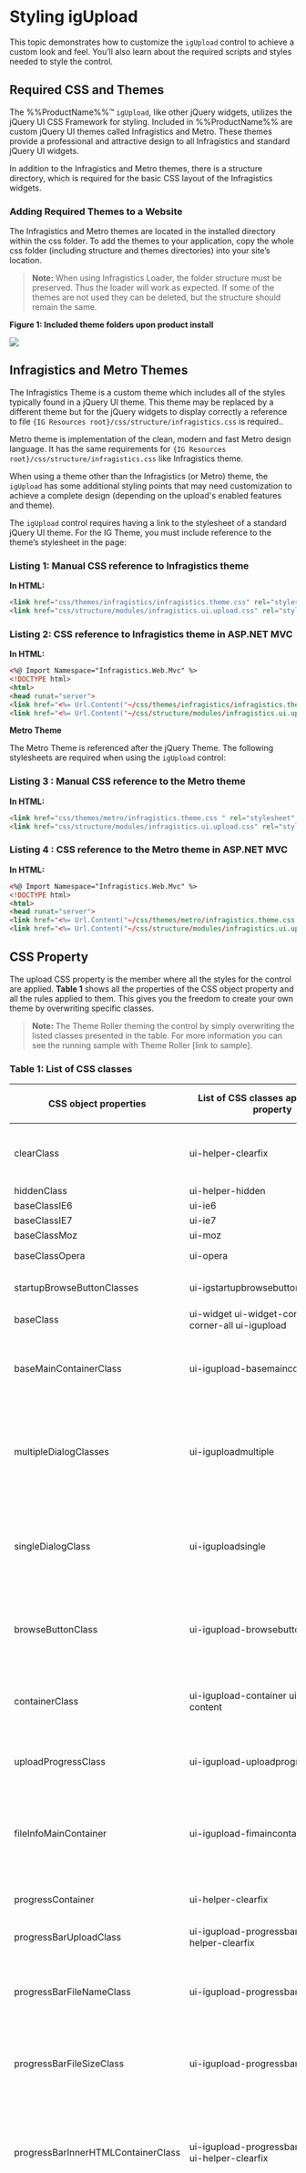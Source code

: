 ﻿<!--
|metadata|
{
    "fileName": "igupload-styling-and-theming",
    "controlName": "igUpload",
    "tags": ["Styling","Theming"]
}
|metadata|
-->

# Styling igUpload

This topic demonstrates how to customize the `igUpload` control to achieve a custom look and feel. You’ll also learn about the required scripts and styles needed to style the control.

## Required CSS and Themes

The %%ProductName%%™ `igUpload`, like other jQuery widgets, utilizes the jQuery UI CSS Framework for styling. Included in %%ProductName%% are custom jQuery UI themes called Infragistics and Metro. These themes provide a professional and attractive design to all Infragistics and standard jQuery UI widgets.

In addition to the Infragistics and Metro themes, there is a structure directory, which is required for the basic CSS layout of the Infragistics widgets.

### Adding Required Themes to a Website

The Infragistics and Metro themes are located in the installed directory within the css folder. To add the themes to your application, copy the whole css folder (including structure and themes directories) into your site’s location.

>**Note:** When using Infragistics Loader, the folder structure must be preserved. Thus the loader will work as expected. If some of the themes are not used they can be deleted, but the structure should remain the same.

**Figure 1: Included theme folders upon product install**

![](../../images/images/jQuery_Grid_Styling_and_Theming_2011.2_1.png)

## Infragistics and Metro Themes

The Infragistics Theme is a custom theme which includes all of the styles typically found in a jQuery UI theme. This theme may be replaced by a different theme but for the jQuery widgets to display correctly a reference to file `{IG Resources root}/css/structure/infragistics.css` is required..

Metro theme is implementation of the clean, modern and fast Metro design language. It has the same requirements for `{IG Resources root}/css/structure/infragistics.css` like Infragistics theme.

When using a theme other than the Infragistics (or Metro) theme, the `igUpload` has some additional styling points that may need customization to achieve a complete design (depending on the upload's enabled features and theme).

The `igUpload` control requires having a link to the stylesheet of a standard jQuery UI theme. For the IG Theme, you must include reference to the theme’s stylesheet in the page:

### Listing 1: Manual CSS reference to Infragistics theme

**In HTML:**

```html
<link href="css/themes/infragistics/infragistics.theme.css" rel="stylesheet" type="text/css" />
<link href="css/structure/modules/infragistics.ui.upload.css" rel="stylesheet" type="text/css" />
```

### Listing 2: CSS reference to Infragistics theme in ASP.NET MVC

**In HTML:**

```html
<%@ Import Namespace="Infragistics.Web.Mvc" %>
<!DOCTYPE html>
<html>
<head runat="server">
<link href="<%= Url.Content("~/css/themes/infragistics/infragistics.theme.css") %>” rel="stylesheet"                                                                       type="text/css" />
<link href="<%= Url.Content("~/css/structure/modules/infragistics.ui.upload.css") %>” rel="stylesheet"                                                                       type="text/css" />
```

**Metro Theme**

The Metro Theme is referenced after the jQuery Theme. The following stylesheets are required when using the `igUpload` control:

### Listing 3 : Manual CSS reference to the Metro theme

**In HTML:**

```html
<link href="css/themes/metro/infragistics.theme.css " rel="stylesheet" type="text/css" />
<link href="css/structure/modules/infragistics.ui.upload.css" rel="stylesheet" type="text/css" />
```

### Listing 4 : CSS reference to the Metro theme in ASP.NET MVC

**In HTML:**

```html
<%@ Import Namespace="Infragistics.Web.Mvc" %>
<!DOCTYPE html>
<html>
<head runat="server">
<link href="<%= Url.Content("~/css/themes/metro/infragistics.theme.css ") %>” rel="stylesheet"                                                                       type="text/css" />
<link href="<%= Url.Content("~/css/structure/modules/infragistics.ui.upload.css") %>” rel="stylesheet"                                                                       type="text/css" />
```

## CSS Property
The upload CSS property is the member where all the styles for the control are applied. **Table 1** shows all the properties of the CSS object property and all the rules applied to them. This gives you the freedom to create your own theme by overwriting specific classes.

>**Note:** The Theme Roller theming the control by simply overwriting the listed classes presented in the table. For more information you can see the running sample with Theme Roller [link to sample].

### Table 1: List of CSS classes
CSS object properties | List of CSS classes applied to the property | Area where CSS classes are applied
---|---|---
clearClass | ui-helper-clearfix | Applies float wrapping properties to parent elements
hiddenClass | ui-helper-hidden | Hide element
baseClassIE6 | ui-ie6 | Class for IE6
baseClassIE7 | ui-ie7 | Class for IE7
baseClassMoz | ui-moz | Class for FF
baseClassOpera | ui-opera | Class for Opera
startupBrowseButtonClasses | ui-igstartupbrowsebutton | Class for startup browse button
baseClass | ui-widget ui-widget-content ui-corner-all ui-igupload | Class for the container
baseMainContainerClass | ui-igupload-basemaincontainer | Classes applied to main container in single/multiple mode
multipleDialogClasses | ui-iguploadmultiple | Classes applied to main container when multiple file upload mode is selected
singleDialogClass | ui-iguploadsingle | Classes applied to main container when multiple file upload mode is selected
browseButtonClass | ui-igupload-browsebutton | Classes applied on browse button - button in main container
containerClass | ui-igupload-container ui-widget-content | Classes applied to DOM element containing all file upload progress bars
uploadProgressClass | ui-igupload-uploadprogress | div containing separate individual file upload
fileInfoMainContainer | ui-igupload-fimaincontainer | Class applied on div which contains add button, clear button and progress details of the files
progressContainer | ui-helper-clearfix | Class container for each file
progressBarUploadClass | ui-igupload-progressbar-upload ui-helper-clearfix | Class applied on single progressbar
progressBarFileNameClass | ui-igupload-progressbar-filename | Classes applied to file name DOM element in the summary progress bar
progressBarFileSizeClass | ui-igupload-progressbar-filesize | Classes applied to file size DOM element in the summary progress bar
progressBarInnerHTMLContainerClass | ui-igupload-progressbar-container ui-helper-clearfix | Classes of the container of the filename DOM element and file size DOM element inside each of the progressbar
containerButtonCancelClass | ui-container-button-cancel-class ui-helper-clearfix | Classes for container of the cancel/done button near the progress bar
summaryProgressBarClass | ui-igupload-summaryprogressbar | Classes applied to summary progressbar
summaryProgressContainerClass | ui-igupload-summaryprogresscontainer | Classes applied to container of summary progress bar
summaryProgressbarLabelClass | ui-igupload-summaryprogress-label | Classes of label of the summary progress bar
summaryInformationContainerClass | ui-igupload-summaryinformation-container ui-helper-clearfix | Classes of container in summary progress area - contains label for summary progress and show/hide details button
summaryUploadedFilesLabelClass | ui-igupload-summaryuploadedfiles-label | Classes applied to DOM element showing status of summary progress
summaryShowHideDetailsButtonClass | ui-igupload-showhidedetails-button | Classes of show/hide details button in summary progress area
summaryButtonClass | ui-igupload-summary-button | Classes which are set to the cancel button
summaryProgressBarInnerProgress | ui-igupload-summaryprogres_summpbar_progress | Classes set inside progress DIV
summaryProgressBarSecondaryLabel | ui-igupload-summaryprogress-label ui-igupload-summaryprogress-secondary-label | Class for the second label in summary progress bar
containerFUS | ui-widget-content ui-igupload-progress-container ui-corner-all ui-helper-clearfix | Class for container of each individual file - including progress bar, file info, cancel button, etc.


>**Note:** Not all of the classes are custom for the upload control. Some of them are reused from the jQuery UI CSS Framework.

## File Extensions Icons
When the Upload property `showFileExtensionIcon` is set to true, the control displays an icon to the left of the file name indicating the type of the file being uploaded.

**Figure 3: File Extension icon during an upload**

![](images/igUpload_Styling_and_Theming_03.png)

By default most of the popular extensions has built-in icons. The types that are supported with icons are from the current categories:

File Type | File Extension
---|---
Application | exe, app
Images | gif, jpg, jpeg, png, bmp, uyv, tif, thm, psd
Music | mp3, wav, mp4, aac, mid, wma, ra, iff, aif, m3u, mpa
Documents | doc, docx, xls, xlsx, txt, ppt, pptx, pdf
Video | 3pg, asf, asx, avi, flv, mov, mp4, mpg, rm, swf, vob, wmv

**Figure 4** depicts how the default values of the icons look during a multiple file upload operation.

**Figure 4: The upload control during a multiple file upload process**

![](images/igUpload_Styling_and_Theming_04.png)

>**Note:** If the file type is outside the built-in ones, a default icon is applied.

## Modifying File Extensions Icons
If you want to customize the file extension icons, you can override the default values by providing new icons to the `fileExtensionIcons` property.

The `fileExtensionIcons` property accepts an an array of objects that maps to each file type. **Listing 1** demonstrates how to associate existing extension styles to a new CSS class.

**Listing 1: Overriding default file extension icons**

**In JavaScript:**

```js
fileExtensionIcons: [
    {
        ext: ['gif', 'jpg', 'jpeg', 'png', 'bmp', 'yuv', 'tif', 'thm', 'psd'],
        css: 'image-class',
        def: true
    },
    {
        ext: ['mp3', 'wav', 'mp4', 'aac', 'mid', 'wma', 'ra', 'iff', 'aif', 'm3u', 'mpa'],
        css: 'audio-class',
        def: false
    }
]
```

Each mapping must account for the following three values:

-   `ext`: Array of the file extensions to share an icon
-   `css`: CSS class that is applied to each file that has the extension as defined in the ext property
-   `def`: Designates if this is the default rule that is going to be applied to the types that have not been defined in any ext array.

If there are file extension icons with more than one set default property then the last definition takes precedence.

## External References
-   [jQuery UI](http://jqueryui.com/)
-   [jQuery UI - Getting Started](http://docs.jquery.com/UI/Getting_Started)
-   [jQuery Themeroller](http://jqueryui.com/themeroller/)
-   [Theming jQuery UI](http://docs.jquery.com/UI/Theming)
-   [jQuery UI CSS Framework](http://docs.jquery.com/UI/Theming/API)

## Related Links
-   [%%ProductName%% Overview](NetAdvantage-for-jQuery-Overview.html)
-   [Using JavaScript Resources in %%ProductName%%](Deployment-Guide-JavaScript-Resources.html)

 

 


